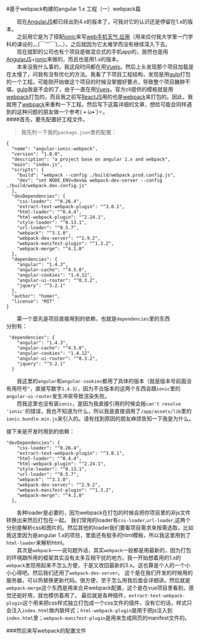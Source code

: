 #基于webpack构建的angular 1.x 工程（一）webpack篇

&emsp;&emsp;现在[AngularJS](https://angularjs.org/)都已经出到4.x的版本了，可我对它的认识还是停留在1.x的版本。  
&emsp;&emsp;之前用它是为了搭配[ionic](http://ionicframework.com/docs/)来写[web手机天气 应用](https://github.com/homerious/homerWeather)（用来应付我大学里一门学科的课设的︿(￣︶￣)︿）。之后就因为它太难学而没有继续深入下去。  
&emsp;&emsp;现在就职的公司也有个项目是做混合式的手机app的，居然也是用[AngularJS](https://angularjs.org/)+[ionic](http://ionicframework.com/docs/)来做的，而且也是用1.x的版本。  
&emsp;&emsp;本来没我什么事的，我这段时间都在用[Vuejs](https://cn.vuejs.org/v2/)。然后上头发现那个项目加载是在太慢了，问我有没有优化的方法。我看了下项目工程结构，发现是用[gulp](https://gulpjs.com/)打包的一个工程。可能刚开始做这个项目的时候没掌握好要点，导致整个项目臃肿不堪。[gulp](https://gulpjs.com/)我是不会的了，由于一直在用[Vuejs](https://cn.vuejs.org/v2/)，官方cli提供的模板就是用[webpack](http://webpack.github.io/docs/)打包的，而且我之前写[ReactJS](http://react-china.org/)用的也是[webpack](http://webpack.github.io/docs/)来打包的。因此，我就用了[webpack](http://webpack.github.io/docs/)来重构一下工程。然后写下这篇详细的文章，想给可能会同样遇到的这种问题的朋友做一个参考( • ̀ω•́ )✧。  
####首先，要先配置好工程文件。
>我先列一下我的`package.json`里的配置：
```
{
  "name": "angular-ionic-webpack",
  "version": "1.0.0",
  "description": "a project base on angular 1.x and webpack",
  "main": "index.js",
  "scripts": {
    "build": "webpack --config ./build/webpack.prod.config.js",
    "dev": "set NODE_ENV=dev&& webpack-dev-server --config ./build/webpack.dev.config.js"
  },
  "devDependencies": {
    "css-loader": "^0.26.4",
    "extract-text-webpack-plugin": "^3.0.1",
    "html-loader": "^0.4.4",
    "html-webpack-plugin": "^2.24.1",
    "style-loader": "^0.13.1",
    "url-loader": "^0.5.7",
    "webpack": "^3.1.0",
    "webpack-dev-server": "^2.9.2",
    "webpack-manifest-plugin": "^1.3.2",
    "webpack-merge": "^4.1.0"
  },
  "dependencies": {
    "angular": "1.4.3",
    "angular-cache": "^4.5.0",
    "angular-cookies": "1.4.12",
    "angular-ui-router": "^0.3.2",
    "jquery": "^3.2.1"
  },
  "author": "homer",
  "license": "MIT"
}

```
&emsp;&emsp;第一个首先是项目直接用到的依赖，也就是`dependencies`里的东西  
分别有：
```
 "dependencies": {
    "angular": "1.4.3", 
    "angular-cache": "^4.5.0",
    "angular-cookies": "1.4.12",
    "angular-ui-router": "^0.3.2",
    "jquery": "^3.2.1"
  }
```
&emsp;&emsp;我这里的`angular`和`angular-cookies`都用了具体的版本（就是版本号前面没有用符号`^`，直接写数字`1.4.3`），因为不合版本的这两个东西会跟`ionic`里的`angular-ui-router`发生冲突导致渲染失败。  
&emsp;&emsp;而我这里也没有装`ionic`，是因为我直接引用的时候会报`can't resolve 'ionic'`的错误，我也不知道为什么，所以我是直接调用了`/app/assets/lib`里的`ionic.bundle.min.js`来引入的。请有找到原因的朋友麻烦告知一下我是为什么。  


接下来是开发时用到的依赖：
```
"devDependencies": {
    "css-loader": "^0.26.4",
    "extract-text-webpack-plugin": "^3.0.1",
    "html-loader": "^0.4.4",
    "html-webpack-plugin": "^2.24.1",
    "style-loader": "^0.13.1",
    "url-loader": "^0.5.7",
    "webpack": "^3.1.0",
    "webpack-dev-server": "^2.9.2",
    "webpack-manifest-plugin": "^1.3.2",
    "webpack-merge": "^4.1.0"
  },
```
&emsp;&emsp;各种loader是必要的，因为webpack在打包的时候会把你项目里的非js文件转换出来然后打包在一起。
我们常用的loader有`css-loader`,`url-loader`,这两个分别是解析css和图片的。然后其他的loader我们要看项目需求来按需选取，比如我这里因为是angular 1.x的项目，里面还有挺多的html模板，所以我这里用到了`html-loader`来解析html。  
&emsp;&emsp;其次是`webpack`——说句题外话，其实`webpack`一般都是用最新的，因为打包的环境跟所用的框架其实没有太多互相干扰的地方。我一开始想着用的1.x的`webpack`发现用起来不怎么方便，于是又改回最新的3.x。这也算是个人的一个小小心得吧。然后我们还用了`webpack-dev-server`。
这个是在我们开发的时候用的服务器，可以热替换更新代码。很方便，至于怎么用我后面会详细讲。然后就是`webpack-merge`这个东西是用来合并webpack配置，这个是在vue项目里看到，感觉还挺好用，就也模仿着用了。
最后就是各种插件，`extract-text-webpack-plugin`这个用来把css样式独立打包成一个css文件的插件，没有它的话，样式只会注入`index.html`做内联样式；`html-webpack-plugin`是用于把js注入到`index.html`里；`webpack-manifest-plugin`是用来生成网页的manifest文件的。  

###然后来写webpack的配置文件


